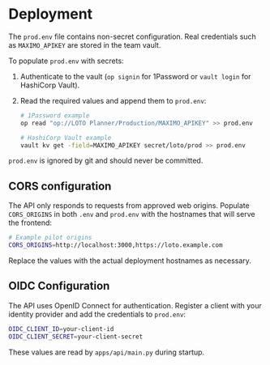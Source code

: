 # Deployment

The `prod.env` file contains non-secret configuration. Real credentials such as `MAXIMO_APIKEY` are stored in the team vault.

To populate `prod.env` with secrets:

1. Authenticate to the vault (`op signin` for 1Password or `vault login` for HashiCorp Vault).
2. Read the required values and append them to `prod.env`:

   ```bash
   # 1Password example
   op read "op://LOTO Planner/Production/MAXIMO_APIKEY" >> prod.env

   # HashiCorp Vault example
   vault kv get -field=MAXIMO_APIKEY secret/loto/prod >> prod.env
   ```

`prod.env` is ignored by git and should never be committed.

## CORS configuration

The API only responds to requests from approved web origins. Populate
`CORS_ORIGINS` in both `.env` and `prod.env` with the hostnames that will
serve the frontend:

```bash
# Example pilot origins
CORS_ORIGINS=http://localhost:3000,https://loto.example.com
```

Replace the values with the actual deployment hostnames as necessary.

## OIDC Configuration

The API uses OpenID Connect for authentication. Register a client with your identity
provider and add the credentials to `prod.env`:

```bash
OIDC_CLIENT_ID=your-client-id
OIDC_CLIENT_SECRET=your-client-secret
```

These values are read by `apps/api/main.py` during startup.
